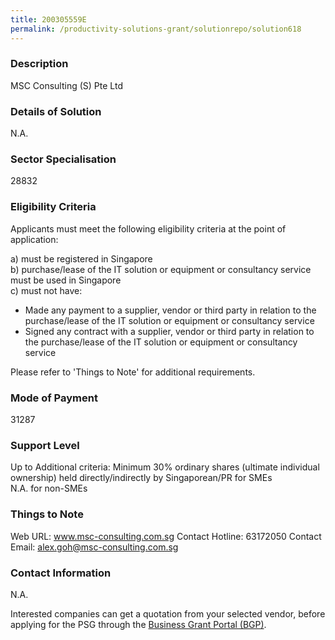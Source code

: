 ```yaml
---
title: 200305559E
permalink: /productivity-solutions-grant/solutionrepo/solution618
---
```


### Description

MSC Consulting (S) Pte Ltd

### Details of Solution

N.A.

### Sector Specialisation

 28832 

### Eligibility Criteria

Applicants must meet the following eligibility criteria at the point of application:

a) must be registered in Singapore <br>
b) purchase/lease of the IT solution or equipment or consultancy service must be used in Singapore <br>
c) must not have:
- Made any payment to a supplier, vendor or third party in relation to the purchase/lease of the IT solution or equipment or consultancy service
- Signed any contract with a supplier, vendor or third party in relation to the purchase/lease of the IT solution or equipment or consultancy service

Please refer to 'Things to Note' for additional requirements.

### Mode of Payment
31287

### Support Level
Up to Additional criteria: 
 Minimum 30% ordinary shares (ultimate individual ownership) held directly/indirectly by Singaporean/PR for SMEs <br>
N.A. for non-SMEs

### Things to Note
Web URL: www.msc-consulting.com.sg 
Contact Hotline: 63172050 
Contact Email: alex.goh@msc-consulting.com.sg 


### Contact Information
N.A.

Interested companies can get a quotation from your selected vendor, before applying for the PSG through the <a target='_blank' rel='noopener' href='https://www.businessgrants.gov.sg/'>Business Grant Portal (BGP)</a>.
